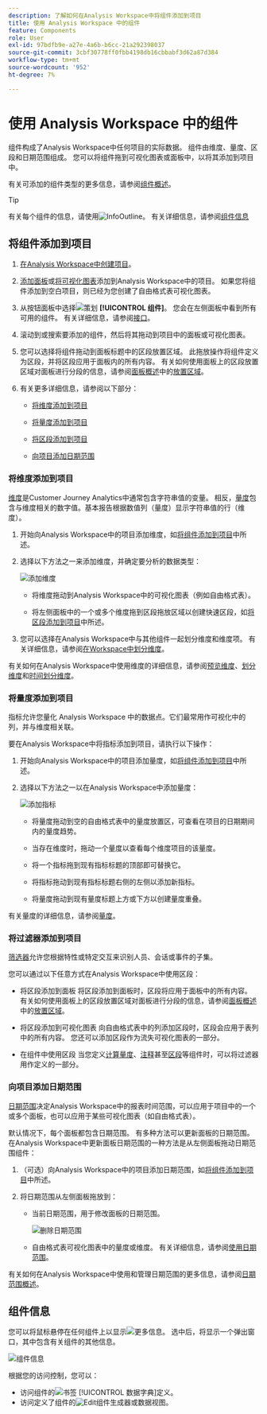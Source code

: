 ```yaml
---
description: 了解如何在Analysis Workspace中将组件添加到项目
title: 使用 Analysis Workspace 中的组件
feature: Components
role: User
exl-id: 97bdfb9e-a27e-4a6b-b6cc-21a292398037
source-git-commit: 3cbf30778ff0fbb4198db16cbbabf3d62a87d384
workflow-type: tm+mt
source-wordcount: '952'
ht-degree: 7%

---
```


# 使用 Analysis Workspace 中的组件

组件构成了Analysis Workspace中任何项目的实际数据。 组件由维度、量度、区段和日期范围组成。 您可以将组件拖到可视化图表或面板中，以将其添加到项目中。

有关可添加的组件类型的更多信息，请参阅[组件概述](/help/components/overview.md)。

>[!TIP]
>
>有关每个组件的信息，请使用![InfoOutline](/help/assets/icons/InfoOutline.svg)。 有关详细信息，请参阅[组件信息](#component-info)

## 将组件添加到项目

1. [在Analysis Workspace中创建项目](/help/analysis-workspace/build-workspace-project/create-projects.md)。

1. [添加面板](/help/analysis-workspace/c-panels/panels.md#create-a-panel)或[将可视化图表](/help/analysis-workspace/visualizations/freeform-analysis-visualizations.md#add-visualizations-to-a-panel)添加到Analysis Workspace中的项目。 如果您将组件添加到空白项目，则已经为您创建了自由格式表可视化图表。

1. 从按钮面板中选择![策划](/help/assets/icons/Curate.svg) **[!UICONTROL 组件]**。 您会在左侧面板中看到所有可用的组件。 有关详细信息，请参阅[接口](/help/analysis-workspace/home.md#interface)。

1. 滚动到或搜索要添加的组件，然后将其拖动到项目中的面板或可视化图表。

1. 您可以选择将组件拖动到面板标题中的区段放置区域。 此拖放操作将组件定义为区段，并将区段应用于面板内的所有内容。
有关如何使用面板上的区段放置区域对面板进行分段的信息，请参阅[面板概述](/help/analysis-workspace/c-panels/panels.md)中的[放置区域](/help/analysis-workspace/c-panels/panels.md#drop-zone)。

1. 有关更多详细信息，请参阅以下部分：

   * [将维度添加到项目](#add-dimensions-to-a-project)

   * [将量度添加到项目](#add-metrics-to-a-project)

   * [将区段添加到项目](#add-segments-to-a-project)

   * [向项目添加日期范围](#add-date-ranges-to-a-project)

### 将维度添加到项目

[维度](/help/components/dimensions/overview.md)是Customer Journey Analytics中通常包含字符串值的变量。 相反，[量度](/help/components/calc-metrics/calc-metr-overview.md)包含与维度相关的数字值。基本报告根据数值列（量度）显示字符串值的行（维度）。

1. 开始向Analysis Workspace中的项目添加维度，如[将组件添加到项目](#add-components-to-a-project)中所述。

1. 选择以下方法之一来添加维度，并确定要分析的数据类型：

   ![添加维度](/help/components/assets/add-dimension.gif)

   * 将维度拖动到Analysis Workspace中的可视化图表（例如自由格式表）。

   * 将左侧面板中的一个或多个维度拖到区段拖放区域以创建快速区段，如[将区段添加到项目](#add-filters-to-a-project)中所述。

1. 您可以选择在Analysis Workspace中与其他组件一起划分维度和维度项。 有关详细信息，请参阅[在Workspace中划分维度](/help/components/dimensions/t-breakdown-fa.md)。

有关如何在Analysis Workspace中使用维度的详细信息，请参阅[预览维度](/help/components/dimensions/view-dimensions.md)、[划分维度](/help/components/dimensions/t-breakdown-fa.md)和[时间划分维度](/help/components/dimensions/time-parting-dimensions.md)。

### 将量度添加到项目

指标允许您量化 Analysis Workspace 中的数据点。它们最常用作可视化中的列，并与维度相关联。

要在Analysis Workspace中将指标添加到项目，请执行以下操作：

1. 开始向Analysis Workspace中的项目添加量度，如[将组件添加到项目](#add-components-to-a-project)中所述。



1. 选择以下方法之一以在Analysis Workspace中添加量度：

   ![添加指标](/help/components/assets/add-metric.gif)

   * 将量度拖动到空的自由格式表中的量度放置区，可查看在项目的日期期间内的量度趋势。

   * 当存在维度时，拖动一个量度以查看每个维度项目的该量度。

   * 将一个指标拖到现有指标标题的顶部即可替换它。

   * 将指标拖动到现有指标标题右侧的左侧以添加新指标。

   * 将量度拖动到现有量度标题上方或下方以创建量度重叠。


有关量度的详细信息，请参阅[量度](/help/components/apply-create-metrics.md)。

### 将过滤器添加到项目

[筛选器](/help/components/filters/filters-overview.md)允许您根据特性或特定交互来识别人员、会话或事件的子集。

您可以通过以下任意方式在Analysis Workspace中使用区段：

* 将区段添加到面板
将区段添加到面板时，区段将应用于面板中的所有内容。
有关如何使用面板上的区段放置区域对面板进行分段的信息，请参阅[面板概述](/help/analysis-workspace/c-panels/panels.md)中的[放置区域](/help/analysis-workspace/c-panels/panels.md#drop-zone)。

* 将区段添加到可视化图表
向自由格式表中的列添加区段时，区段会应用于表列中的所有内容。 您还可以添加区段作为流失可视化图表的一部分。

* 在组件中使用区段
当您定义[计算量度](/help/components/calc-metrics/cm-workflow/metrics-with-segments.md)、[注释](/help/components/annotations/create-annotations.md#annotation-builder)甚至[区段](/help/components/filters/filter-builder.md)等组件时，可以将过滤器用作定义的一部分。


### 向项目添加日期范围

[日期范围](/help/components/date-ranges/overview.md)决定Analysis Workspace中的报表时间范围，可以应用于项目中的一个或多个面板，也可以应用于某些可视化图表（如自由格式表）。

默认情况下，每个面板都包含日期范围。 有多种方法可以更新面板的日期范围。 在Analysis Workspace中更新面板日期范围的一种方法是从左侧面板拖动日期范围组件：

1. （可选）向Analysis Workspace中的项目添加日期范围，如[将组件添加到项目](#add-components-to-a-project)中所述。

1. 将日期范围从左侧面板拖放到：

   * 当前日期范围，用于修改面板的日期范围。

     ![删除日期范围](assets/add-date-range.gif)

   * 自由格式表可视化图表中的量度或维度。 有关详细信息，请参阅[使用日期范围](/help/components/date-ranges/overview.md#use-date-ranges)。

有关如何在Analysis Workspace中使用和管理日期范围的更多信息，请参阅[日期范围概述](/help/components/date-ranges/overview.md)。

## 组件信息

您可以将鼠标悬停在任何组件上以显示![更多信息](/help/assets/icons/InfoOutline.svg)。 选中后，将显示一个弹出窗口，其中包含有关组件的其他信息。

![组件信息](assets/component-info.png)

根据您的访问控制，您可以：

* 访问组件的![书签](/help/assets/icons/Bookmark.svg) [!UICONTROL 数据字典]定义。
* 访问定义了组件的![Edit](/help/assets/icons/Edit.svg)组件生成器或数据视图。
